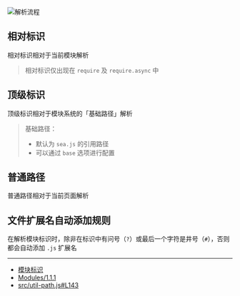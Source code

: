 ![解析流程](https://cdn.rawgit.com/pwnn/img/85512e8bc1c76c83167856d89b596fc70914e5d2/fiddle/module/CMD/resolve.svg)

## 相对标识

相对标识相对于当前模块解析

> 相对标识仅出现在 `require` 及 `require.async` 中

## 顶级标识

顶级标识相对于模块系统的「基础路径」解析

> 基础路径：
> - 默认为 `sea.js` 的引用路径
> - 可以通过 `base` 选项进行配置

## 普通路径

普通路径相对于当前页面解析

## 文件扩展名自动添加规则

在解析模块标识时，除非在标识中有问号（`?`）或最后一个字符是井号（`#`），否则都会自动添加 `.js` 扩展名

---

- [模块标识](https://github.com/seajs/seajs/issues/258)
- [Modules/1.1.1](http://wiki.commonjs.org/wiki/Modules/1.1.1)
- [src/util-path.js#L143](https://github.com/seajs/seajs/blob/3.0.0/src/util-path.js#L143)
